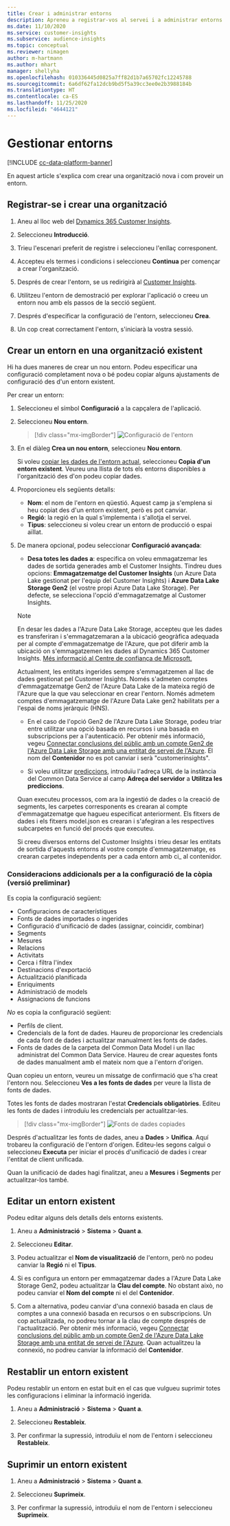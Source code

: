```yaml
---
title: Crear i administrar entorns
description: Apreneu a registrar-vos al servei i a administrar entorns.
ms.date: 11/10/2020
ms.service: customer-insights
ms.subservice: audience-insights
ms.topic: conceptual
ms.reviewer: nimagen
author: m-hartmann
ms.author: mhart
manager: shellyha
ms.openlocfilehash: 010336445d0825a7ff82d1b7a65702fc12245788
ms.sourcegitcommit: 6a6df62fa12dcb9bd5f5a39cc3ee0e2b3988184b
ms.translationtype: HT
ms.contentlocale: ca-ES
ms.lasthandoff: 11/25/2020
ms.locfileid: "4644121"
---
```

# <a name="manage-environments"></a>Gestionar entorns

[!INCLUDE [cc-data-platform-banner](../includes/cc-data-platform-banner.md)]

En aquest article s'explica com crear una organització nova i com proveir un entorn.

## <a name="sign-up-and-create-an-organization"></a>Registrar-se i crear una organització

1. Aneu al lloc web del [Dynamics 365 Customer Insights](https://dynamics.microsoft.com/ai/customer-insights/).

2. Seleccioneu **Introducció**.

3. Trieu l'escenari preferit de registre i seleccioneu l'enllaç corresponent.

4. Accepteu els termes i condicions i seleccioneu **Continua** per començar a crear l'organització.

5. Després de crear l'entorn, se us redirigirà al [Customer Insights](https://home.ci.ai.dynamics.com).

6. Utilitzeu l'entorn de demostració per explorar l'aplicació o creeu un entorn nou amb els passos de la secció següent.

7. Després d'especificar la configuració de l'entorn, seleccioneu **Crea**.

8. Un cop creat correctament l'entorn, s'iniciarà la vostra sessió.

## <a name="create-an-environment-in-an-existing-organization"></a>Crear un entorn en una organització existent

Hi ha dues maneres de crear un nou entorn. Podeu especificar una configuració completament nova o bé podeu copiar alguns ajustaments de configuració des d'un entorn existent.

Per crear un entorn:

1. Seleccioneu el símbol **Configuració** a la capçalera de l'aplicació.

1. Seleccioneu **Nou entorn**.

   > [!div class="mx-imgBorder"]
   > ![Configuració de l'entorn](media/environment-settings-dialog.png)

1. En el diàleg **Crea un nou entorn**, seleccioneu **Nou entorn**.

   Si voleu [copiar les dades de l'entorn actual](#additional-considerations-for-copy-configuration-preview), seleccioneu **Copia d'un entorn existent**. Veureu una llista de tots els entorns disponibles a l'organització des d'on podeu copiar dades.

1. Proporcioneu els següents detalls:
   - **Nom**: el nom de l'entorn en qüestió. Aquest camp ja s'emplena si heu copiat des d'un entorn existent, però es pot canviar.
   - **Regió**: la regió en la qual s'implementa i s'allotja el servei.
   - **Tipus**: seleccioneu si voleu crear un entorn de producció o espai aïllat.

2. De manera opcional, podeu seleccionar **Configuració avançada**:

   - **Desa totes les dades a**: especifica on voleu emmagatzemar les dades de sortida generades amb el Customer Insights. Tindreu dues opcions: **Emmagatzematge del Customer Insights** (un Azure Data Lake gestionat per l'equip del Customer Insights) i **Azure Data Lake Storage Gen2** (el vostre propi Azure Data Lake Storage). Per defecte, se selecciona l'opció d'emmagatzematge al Customer Insights.

   > [!NOTE]
   > En desar les dades a l'Azure Data Lake Storage, accepteu que les dades es transferiran i s'emmagatzemaran a la ubicació geogràfica adequada per al compte d'emmagatzematge de l'Azure, que pot diferir amb la ubicació on s'emmagatzemen les dades al Dynamics 365 Customer Insights. [Més informació al Centre de confiança de Microsoft.](https://www.microsoft.com/trust-center)
   >
   > Actualment, les entitats ingerides sempre s'emmagatzemen al llac de dades gestionat pel Customer Insights.
   > Només s'admeten comptes d'emmagatzematge Gen2 de l'Azure Data Lake de la mateixa regió de l'Azure que la que vau seleccionar en crear l'entorn.
   > Només admetem comptes d'emmagatzematge de l'Azure Data Lake gen2 habilitats per a l'espai de noms jeràrquic (HNS).

   - En el caso de l'opció Gen2 de l'Azure Data Lake Storage, podeu triar entre utilitzar una opció basada en recursos i una basada en subscripcions per a l'autenticació. Per obtenir més informació, vegeu [Connectar conclusions del públic amb un compte Gen2 de l'Azure Data Lake Storage amb una entitat de servei de l'Azure](connect-service-principal.md). El nom del **Contenidor** no es pot canviar i serà "customerinsights".
   
   - Si voleu utilitzar [prediccions](predictions.md), introduïu l'adreça URL de la instància del Common Data Service al camp **Adreça del servidor** a **Utilitza les prediccions**.

   Quan executeu processos, com ara la ingestió de dades o la creació de segments, les carpetes corresponents es crearan al compte d'emmagatzematge que hagueu especificat anteriorment. Els fitxers de dades i els fitxers model.json es crearan i s'afegiran a les respectives subcarpetes en funció del procés que executeu.

   Si creeu diversos entorns del Customer Insights i trieu desar les entitats de sortida d'aquests entorns al vostre compte d'emmagatzematge, es crearan carpetes independents per a cada entorn amb ci_<environmentid> al contenidor.

### <a name="additional-considerations-for-copy-configuration-preview"></a>Consideracions addicionals per a la configuració de la còpia (versió preliminar)

Es copia la configuració següent:

- Configuracions de característiques
- Fonts de dades importades o ingerides
- Configuració d'unificació de dades (assignar, coincidir, combinar)
- Segments
- Mesures
- Relacions
- Activitats
- Cerca i filtra l'índex
- Destinacions d'exportació
- Actualització planificada
- Enriquiments
- Administració de models
- Assignacions de funcions

*No* es copia la configuració següent:

- Perfils de client.
- Credencials de la font de dades. Haureu de proporcionar les credencials de cada font de dades i actualitzar manualment les fonts de dades.
- Fonts de dades de la carpeta del Common Data Model i un llac administrat del Common Data Service. Haureu de crear aquestes fonts de dades manualment amb el mateix nom que a l'entorn d'origen.

Quan copieu un entorn, veureu un missatge de confirmació que s'ha creat l'entorn nou. Seleccioneu **Ves a les fonts de dades** per veure la llista de fonts de dades.

Totes les fonts de dades mostraran l'estat **Credencials obligatòries**. Editeu les fonts de dades i introduïu les credencials per actualitzar-les.

> [!div class="mx-imgBorder"]
> ![Fonts de dades copiades](media/data-sources-copied.png)

Després d'actualitzar les fonts de dades, aneu a **Dades** > **Unifica**. Aquí trobareu la configuració de l'entorn d'origen. Editeu-les segons calgui o seleccioneu **Executa** per iniciar el procés d'unificació de dades i crear l'entitat de client unificada.

Quan la unificació de dades hagi finalitzat, aneu a **Mesures** i **Segments** per actualitzar-los també.

## <a name="edit-an-existing-environment"></a>Editar un entorn existent

Podeu editar alguns dels detalls dels entorns existents.

1. Aneu a **Administració** > **Sistema** > **Quant a**.

2. Seleccioneu **Editar**.

3. Podeu actualitzar el **Nom de visualització** de l'entorn, però no podeu canviar la **Regió** ni el **Tipus**.

4. Si es configura un entorn per emmagatzemar dades a l'Azure Data Lake Storage Gen2, podeu actualitzar la **Clau del compte**. No obstant això, no podeu canviar el **Nom del compte** ni el del **Contenidor**.

5. Com a alternativa, podeu canviar d'una connexió basada en claus de comptes a una connexió basada en recursos o en subscripcions. Un cop actualitzada, no podreu tornar a la clau de compte després de l'actualització. Per obtenir més informació, vegeu [Connectar conclusions del públic amb un compte Gen2 de l'Azure Data Lake Storage amb una entitat de servei de l'Azure](connect-service-principal.md). Quan actualitzeu la connexió, no podreu canviar la informació del **Contenidor**.

## <a name="reset-an-existing-environment"></a>Restablir un entorn existent

Podeu restablir un entorn en estat buit en el cas que vulgueu suprimir totes les configuracions i eliminar la informació ingerida.

1.  Aneu a **Administració** > **Sistema** > **Quant a**.

2.  Seleccioneu **Restableix**. 

3.  Per confirmar la supressió, introduïu el nom de l'entorn i seleccioneu **Restableix**.


## <a name="delete-an-existing-environment"></a>Suprimir un entorn existent

1. Aneu a **Administració** > **Sistema** > **Quant a**.

1. Seleccioneu **Suprimeix**.

1. Per confirmar la supressió, introduïu el nom de l'entorn i seleccioneu **Suprimeix**.
